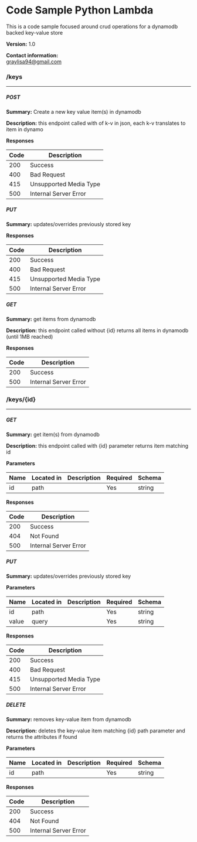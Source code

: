 Code Sample Python Lambda
=========================
This is a code sample focused around crud operations for a dynamodb backed key-value store

**Version:** 1.0

**Contact information:**  
graylisa94@gmail.com  

### /keys
---
##### ***POST***
**Summary:** Create a new key value item(s) in dynamodb

**Description:** this endpoint called with of k-v in json, each k-v translates to item in dynamo

**Responses**

| Code | Description |
| ---- | ----------- |
| 200 | Success |
| 400 | Bad Request |
| 415 | Unsupported Media Type |
| 500 | Internal Server Error |

##### ***PUT***
**Summary:** updates/overrides previously stored key

**Responses**

| Code | Description |
| ---- | ----------- |
| 200 | Success |
| 400 | Bad Request |
| 415 | Unsupported Media Type |
| 500 | Internal Server Error |

##### ***GET***
**Summary:** get items from dynamodb

**Description:** this endpoint called without {id} returns all items in dynamodb (until 1MB reached)

**Responses**

| Code | Description |
| ---- | ----------- |
| 200 | Success |
| 500 | Internal Server Error |

### /keys/{id}
---
##### ***GET***
**Summary:** get item(s) from dynamodb

**Description:** this endpoint called with {id} parameter returns item matching id

**Parameters**

| Name | Located in | Description | Required | Schema |
| ---- | ---------- | ----------- | -------- | ---- |
| id | path |  | Yes | string |

**Responses**

| Code | Description |
| ---- | ----------- |
| 200 | Success |
| 404 | Not Found |
| 500 | Internal Server Error |

##### ***PUT***
**Summary:** updates/overrides previously stored key

**Parameters**

| Name | Located in | Description | Required | Schema |
| ---- | ---------- | ----------- | -------- | ---- |
| id | path |  | Yes | string |
| value | query |  | Yes | string |

**Responses**

| Code | Description |
| ---- | ----------- |
| 200 | Success |
| 400 | Bad Request |
| 415 | Unsupported Media Type |
| 500 | Internal Server Error |

##### ***DELETE***
**Summary:** removes key-value item from dynamodb

**Description:** deletes the key-value item matching {id} path parameter and returns the attributes if found

**Parameters**

| Name | Located in | Description | Required | Schema |
| ---- | ---------- | ----------- | -------- | ---- |
| id | path |  | Yes | string |

**Responses**

| Code | Description |
| ---- | ----------- |
| 200 | Success |
| 404 | Not Found |
| 500 | Internal Server Error |
